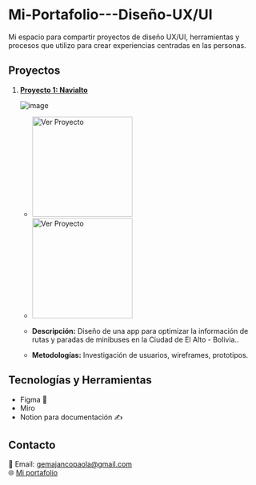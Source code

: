 # Mi-Portafolio---Diseño-UX/UI
Mi espacio para compartir proyectos de diseño UX/UI, herramientas y procesos que utilizo para crear experiencias centradas en las personas.
## Proyectos
1. **[Proyecto 1: Navialto](#)**
   
   ![image](https://i.postimg.cc/HnvgpMB2/Navialto.png)
   
   - <a href="https://www.figma.com/design/Dcd2LpGhgL4oInOPYtBizE/NAVIALTO?node-id=0-1&t=Re7iH5exxnoAFxEh-1" target="_blank">
     <img src="https://img.shields.io/badge/Ver_Proyecto-Click_Aquí-blue?style=plastic" alt="Ver Proyecto" width="200">
     </a>
   - <a href="https://www.figma.com/proto/Dcd2LpGhgL4oInOPYtBizE/NAVIALTO?node-id=35-2497&node-type=frame&t=ODyTDzTXs8UaGoY1-0&scaling=scale-down&content-scaling=fixed&page-id=0%3A1&starting-point-node-id=35%3A2497" target="_blank">
     <img src="https://img.shields.io/badge/Ver_Prototipo-Click_Aquí-blue?style=plastic" alt="Ver Proyecto" width="200">
     </a>
     
   - **Descripción:** Diseño de una app para optimizar la información de rutas y paradas de minibuses en la Ciudad de El Alto - Bolivia..
   - **Metodologías:** Investigación de usuarios, wireframes, prototipos.


## Tecnologías y Herramientas
- Figma 🎨
- Miro
- Notion para documentación ✍️
## Contacto
📧 Email: gemajancopaola@gmail.com  
🌐 [Mi portafolio](https://github.com/PaolaGema/Portafolio-Design-UX-UI)

